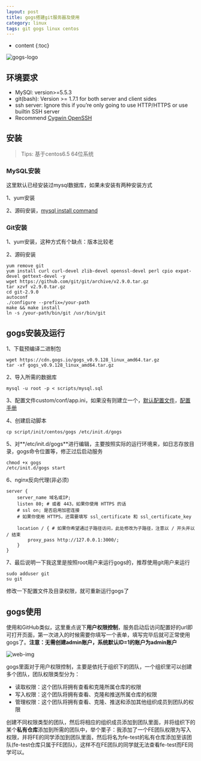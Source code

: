 ```yaml
---
layout: post
title: gogs搭建git服务器及使用
category: linux
tags: git gogs linux centos
---
```


* content
{:toc}

![gogs-logo](http://7xj4mc.com1.z0.glb.clouddn.com/gogs-large-resize.png)

## 环境要求

* MySQl: version>=5.5.3
* git(bash): Version >= 1.7.1 for both server and client sides
* ssh server: Ignore this if you’re only going to use HTTP/HTTPS or use builtin SSH server
* Recommend <a href="http://docs.oracle.com/cd/E24628_01/install.121/e22624/preinstall_req_cygwin_ssh.htm#EMBSC243" target="_blank">Cygwin OpenSSH</a>

<!--more-->

## 安装

> Tips: 基于centos6.5 64位系统

### MySQL安装

这里默认已经安装过mysql数据库，如果未安装有两种安装方式

1、yum安装

2、源码安装，<a href="https://github.com/zer0131/centos_lnmp_setup/blob/master/install_mysql.sh" target="_blank">mysql install command</a>

### Git安装

1、yum安装，这种方式有个缺点：版本比较老

2、源码安装

```
yum remove git
yum install curl curl-devel zlib-devel openssl-devel perl cpio expat-devel gettext-devel -y
wget https://github.com/git/git/archive/v2.9.0.tar.gz
tar xzvf v2.9.0.tar.gz
cd git-2.9.0
autoconf
./configure --prefix=/your-path
make && make install
ln -s /your-path/bin/git /usr/bin/git
```

## gogs安装及运行

1、下载预编译二进制包

```
wget https://cdn.gogs.io/gogs_v0.9.128_linux_amd64.tar.gz
tar -xf gogs_v0.9.128_linux_amd64.tar.gz
```

2、导入所需的数据库

```
mysql -u root -p < scripts/mysql.sql
```

3、配置文件custom/conf/app.ini，如果没有则建立一个，<a href="https://github.com/gogits/gogs/blob/master/scripts/init/centos/gogs" target="_blank">默认配置文件</a>，<a href="https://gogs.io/docs/advanced/configuration_cheat_sheet.html" target="_blank">配置手册</a>

4、创建启动脚本

```
cp script/init/centos/gogs /etc/init.d/gogs
```

5、对**/etc/init.d/gogs**进行编辑，主要按照实际的运行环境来，如日志存放目录，gogs命令位置等，修正过后启动服务

```
chmod +x gogs
/etc/init.d/gogs start
```

6、nginx反向代理(非必须)

```
server {
    server_name 域名或IP;
    listen 80; # 或者 443，如果你使用 HTTPS 的话
    # ssl on; 是否启用加密连接
    # 如果你使用 HTTPS，还需要填写 ssl_certificate 和 ssl_certificate_key

    location / { # 如果你希望通过子路径访问，此处修改为子路径，注意以 / 开头并以 / 结束
        proxy_pass http://127.0.0.1:3000/;
    }
}
```

7、最后说明一下我这里是按照root用户来运行gogs的，推荐使用git用户来运行

```
sudo adduser git
su git
```

修改一下配置文件及目录权限，就可重新运行gogs了

## gogs使用

使用和GitHub类似，这里重点说下**用户权限控制**，服务启动后访问配置好的url即可打开页面，第一次进入的时候需要你填写一个表单，填写完毕后就可正常使用gogs了。**注意：无需创建admin账户，系统默认ID=1的账户为admin账户**

![web-img](http://7xj4mc.com1.z0.glb.clouddn.com/gogs-web-img.jpg)

gogs里面对于用户权限控制，主要是依托于组织下的团队，一个组织里可以创建多个团队，团队权限类型分为：

* 读取权限：这个团队将拥有查看和克隆所属仓库的权限
* 写入权限：这个团队将拥有查看、克隆和推送所属仓库的权限
* 管理权限：这个团队将拥有查看、克隆、推送和添加其他组织成员到团队的权限

创建不同权限类型的团队，然后将相应的组织成员添加到团队里面，并将组织下的某个**私有仓库**添加到所需的团队中，举个栗子：我添加了一个FE团队权限为写入权限，并将FE的同学添加到团队里面，然后将名为fe-test的私有仓库添加至该团队(fe-test仓库只属于FE团队)，这样不在FE团队的同学就无法查看fe-test而FE同学可以。
